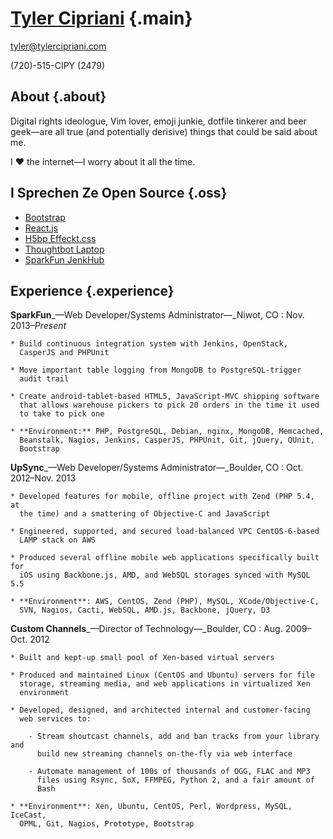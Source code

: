 # [Tyler Cipriani](https://tylercipriani.com) {.main}

[tyler@tylercipriani.com](mailto:tyler@tylercipriani.com)

(720)-515-CIPY (2479)

## About {.about}

Digital rights ideologue, Vim lover, emoji junkie, dotfile tinkerer and beer
geek—are all true (and potentially derisive) things that could be said
about me.

I ♥ the internet—I worry about it all the time.

## I Sprechen Ze Open Source {.oss}

* [Bootstrap](https://github.com/twbs/bootstrap/issues/9855#issuecomment-37828630)
* [React.js](https://github.com/hakimel/reveal.js/pull/591)
* [H5bp Effeckt.css](https://github.com/h5bp/Effeckt.css/commit/603c7a2dd9e5443278bd5f08e6aa34fbf802d5d9)
* [Thoughtbot Laptop](https://github.com/thoughtbot/laptop/pull/136)
* [SparkFun JenkHub](https://github.com/sparkfun/jenkhub)

## Experience {.experience}

**SparkFun**_—Web Developer/Systems Administrator—_Niwot, CO
:   Nov. 2013–_Present_

    * Build continuous integration system with Jenkins, OpenStack,
      CasperJS and PHPUnit

    * Move important table logging from MongoDB to PostgreSQL-trigger
      audit trail

    * Create android-tablet-based HTML5, JavaScript-MVC shipping software
      that allows warehouse pickers to pick 20 orders in the time it used
      to take to pick one

    * **Environment:** PHP, PostgreSQL, Debian, nginx, MongoDB, Memcached,
      Beanstalk, Nagios, Jenkins, CasperJS, PHPUnit, Git, jQuery, QUnit,
      Bootstrap


**UpSync**_—Web Developer/Systems Administrator—_Boulder, CO
:   Oct. 2012–Nov. 2013

    * Developed features for mobile, offline project with Zend (PHP 5.4, at
      the time) and a smattering of Objective-C and JavaScript

    * Engineered, supported, and secured load-balanced VPC CentOS-6-based
      LAMP stack on AWS

    * Produced several offline mobile web applications specifically built for
      iOS using Backbone.js, AMD, and WebSQL storages synced with MySQL 5.5

    * **Environment**: AWS, CentOS, Zend (PHP), MySQL, XCode/Objective-C,
      SVN, Nagios, Cacti, WebSQL, AMD.js, Backbone, jQuery, D3


**Custom Channels**_—Director of Technology—_Boulder, CO
:   Aug. 2009–Oct. 2012

    * Built and kept-up small pool of Xen-based virtual servers

    * Produced and maintained Linux (CentOS and Ubuntu) servers for file
      storage, streaming media, and web applications in virtualized Xen
      environment

    * Developed, designed, and architected internal and customer-facing
      web services to:

        - Stream shoutcast channels, add and ban tracks from your library and
          build new streaming channels on-the-fly via web interface

        - Automate management of 100s of thousands of OGG, FLAC and MP3
          files using Rsync, SoX, FFMPEG, Python 2, and a fair amount of
          Bash

    * **Environment**: Xen, Ubuntu, CentOS, Perl, Wordpress, MySQL, IceCast,
      OPML, Git, Nagios, Prototype, Bootstrap
